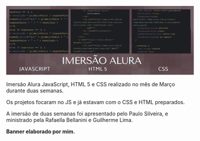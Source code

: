 ![](https://github.com/fernandarrios/imersaoalura1/blob/main/Imers%C3%A3o%20alura(1).png)

Imersão Alura JavaScript, HTML 5 e CSS realizado no mês de Março durante duas semanas. 

Os projetos focaram no JS e já estavam com o CSS e HTML preparados.

A imersão de duas semanas foi apresentado pelo Paulo Silveira, e ministrado pela Rafaella Bellanini e Guilherme Lima.

**Banner elaborado por mim.**
